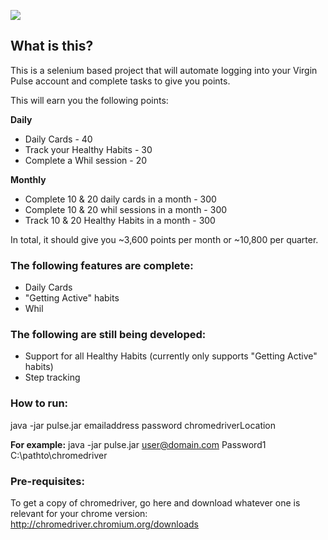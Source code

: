 ![](http://james.am/inactiveheader.png)

## What is this?
This is a selenium based project that will automate logging into your Virgin Pulse account and complete tasks to give you points.

This will earn you the following points:

**Daily**  
- Daily Cards - 40  
- Track your Healthy Habits - 30  
- Complete a Whil session - 20  

**Monthly**  
- Complete 10 & 20 daily cards in a month - 300  
- Complete 10 & 20 whil sessions in a month - 300  
- Track 10 & 20 Healthy Habits in a month - 300  

In total, it should give you ~3,600 points per month or ~10,800 per quarter.

### The following features are complete:

- Daily Cards
- "Getting Active" habits
- Whil  

### The following are still being developed:
- Support for all Healthy Habits (currently only supports "Getting Active" habits)  
- Step tracking  

### How to run:

java -jar pulse.jar emailaddress password chromedriverLocation

**For example:**
java -jar pulse.jar user@domain.com Password1 C:\\pathto\chromedriver

### Pre-requisites:
To get a copy of chromedriver, go here and download whatever one is relevant for your chrome version:
http://chromedriver.chromium.org/downloads
